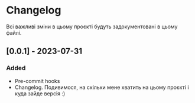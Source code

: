 # Changelog

Всі важливі зміни в цьому проєкті будуть задокументовані в цьому файлі.

## [0.0.1] - 2023-07-31

### Added

- Pre-commit hooks
- Changelog. Подивимося, на скільки мене хватить на цьому проєкті і куда зайде версія :)
